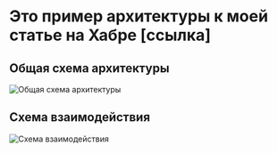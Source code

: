 # Это пример архитектуры к моей статье на Хабре [ссылка]

## Общая схема архитектуры

![ Общая схема архитектуры](https://github.com/ar2code/AndroidArchitectureSample/blob/master/docs/slide2.jpg)

## Схема взаимодействия 

![ Схема взаимодействия](https://github.com/ar2code/AndroidArchitectureSample/blob/master/docs/slide3.jpg)
